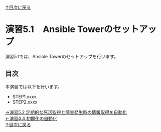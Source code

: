 [↑目次に戻る](../README.md)
<br>
# 演習5.1　Ansible Towerのセットアップ

演習5.1では、Ansible Towerのセットアップを行います。

## 目次
本演習では以下を行います。  
- STEP1.xxxx  
- STEP2.xxxx


[→演習5.2 定期的な死活監視と障害発生時の情報取得を自動化](/5.2-automation_of_monitering.md)  
[←演習4.4 初期化の自動化](/4.4-automation_of_initialization.md)  
[↑目次に戻る](../README.md)


